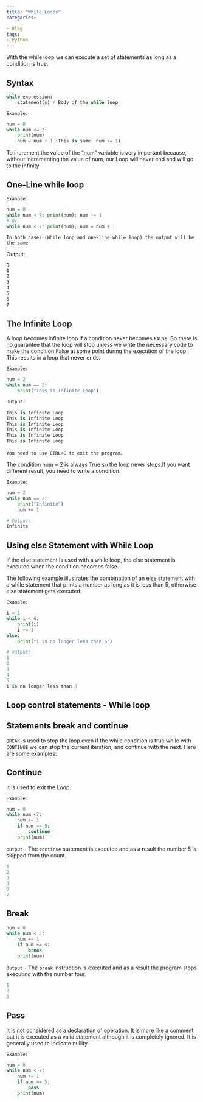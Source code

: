 ```yaml
---
title: "While Loops"
categories:

- Blog
tags:
- Python
---
```


With the while loop we can execute a set of statements as long as a condition is true.

## Syntax

```python
while expression:
    statement(s) / Body of the while loop
```

`Example:`

```python
num = 0
while num <= 7:
    print(num)
    num = num + 1 (This is same: num += 1)
```

To increment the value of the “num” variable is very important because, without incrementing the value of num, our Loop will never end and will go to the infinity

## One-Line while loop

`Example:`

```python
num = 0
while num < 7: print(num); num += 1 
# Or 
while num < 7: print(num); num = num + 1
```

`In both cases (While loop and one-line while loop) the output will be the same`

Output:

```txt
0
1
2
3
4
5
6
7
```

## The Infinite Loop

A loop becomes infinite loop if a condition never becomes `FALSE`.
So there is no guarantee that the loop will stop unless we write the necessary code to make the condition False at some point during the execution of the loop. This results in a loop that never ends.

`Example:`

```python
num = 2
while num == 2:
    print("This is Infinite Loop")

Output:

This is Infinite Loop
This is Infinite Loop
This is Infinite Loop
This is Infinite Loop
This is Infinite Loop
This is Infinite Loop

```

`You need to use CTRL+C to exit the program`.

The condition num = 2 is always True so the loop never stops.If you want different result, you need to write a condition.

`Example:`

```python
num = 2
while num == 2:
    print("Infinite")
    num += 1

# Output:
Infinite
```

## Using else Statement with While Loop

If the else statement is used with a while loop, the else statement is executed when the condition becomes false.

The following example illustrates the combination of an else statement with a while statement that prints a number as long as it is less than 5, otherwise else statement gets executed.

`Example:`

```python
i = 1
while i < 6:
    print(i)
    i += 1
else:
    print("i is no longer less than 6")

# output:
1
2
3
4
5
i is no longer less than 6
```

## Loop control statements - While loop

## Statements break and continue

`BREAK` is used to stop the loop even if the while condition is true while with  `CONTINUE` we can stop the current iteration, and continue with the next. Here are some examples:

## Continue

It is used to exit the Loop.

`Example:`

```python
num = 0
while num <7:
    num += 1
    if num == 5:
        continue
    print(num)
```

`output` - The `continue` statement is executed and as a result the number 5 is skipped from the count.

```python 
1
2
3
4
6
7
```

## Break

```python
num = 0
while num < 5:
    num += 1
    if num == 4:
        break
    print(num)
```

`Output` - The `break` instruction is executed and as a result the program stops executing with the number four.

```python
1
2
3
```

## Pass

It is not considered as a declaration of operation. It is more like a comment but it is executed as a valid statement although it is completely ignored. It is generally used to indicate nullity.

`Example:`

```python
num = 0
while num < 7:
    num += 1
    if num == 5:
        pass
    print(num)
```

